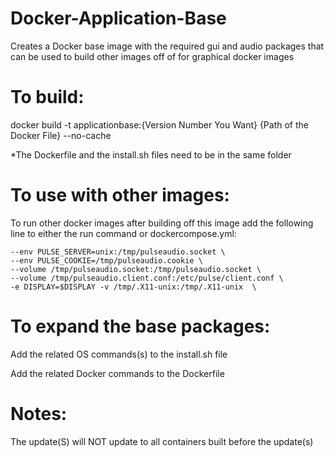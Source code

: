 # Docker-Application-Base
Creates a Docker base image with the required gui and audio packages that can be used to build other images off of for graphical docker images

# To build:
docker build -t applicationbase:{Version Number You Want} {Path of the Docker File} --no-cache

*The Dockerfile and the install.sh files need to be in the same folder

# To use with other images:
To run other docker images after building off this image add the following line to either the run command or dockercompose.yml:

    --env PULSE_SERVER=unix:/tmp/pulseaudio.socket \
    --env PULSE_COOKIE=/tmp/pulseaudio.cookie \
    --volume /tmp/pulseaudio.socket:/tmp/pulseaudio.socket \
    --volume /tmp/pulseaudio.client.conf:/etc/pulse/client.conf \
    -e DISPLAY=$DISPLAY -v /tmp/.X11-unix:/tmp/.X11-unix  \

# To expand the base packages:
Add the related OS commands(s) to the install.sh file

Add the related Docker commands to the Dockerfile

# Notes:
The update(S) will NOT update to all containers built before the update(s)
